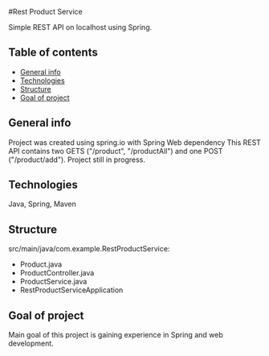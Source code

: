 #Rest Product Service

Simple REST API on localhost using Spring. 

## Table of contents
* [General info](#general-info)
* [Technologies](#technologies)
* [Structure](#structure)
* [Goal of project](#goal-of-project)

## General info
Project was created using spring.io with Spring Web dependency
This REST API contains two GETS ("/product", "/productAll") 
and one POST ("/product/add").
Project still in progress.

## Technologies
Java, Spring, Maven

## Structure
src/main/java/com.example.RestProductService:
* Product.java
* ProductController.java
* ProductService.java
* RestProductServiceApplication

## Goal of project
Main goal of this project is gaining experience in Spring and web development.